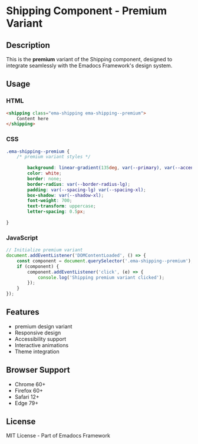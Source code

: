 # Shipping Component - Premium Variant

## Description
This is the **premium** variant of the Shipping component, designed to integrate seamlessly with the Emadocs Framework's design system.

## Usage

### HTML
```html
<shipping class="ema-shipping ema-shipping--premium">
    Content here
</shipping>
```

### CSS
```css
.ema-shipping--premium {
    /* premium variant styles */
    
        background: linear-gradient(135deg, var(--primary), var(--accent));
        color: white;
        border: none;
        border-radius: var(--border-radius-lg);
        padding: var(--spacing-lg) var(--spacing-xl);
        box-shadow: var(--shadow-xl);
        font-weight: 700;
        text-transform: uppercase;
        letter-spacing: 0.5px;
    
}
```

### JavaScript
```javascript
// Initialize premium variant
document.addEventListener('DOMContentLoaded', () => {
    const component = document.querySelector('.ema-shipping--premium');
    if (component) {
        component.addEventListener('click', (e) => {
            console.log('Shipping premium variant clicked');
        });
    }
});
```

## Features
- premium design variant
- Responsive design
- Accessibility support
- Interactive animations
- Theme integration

## Browser Support
- Chrome 60+
- Firefox 60+
- Safari 12+
- Edge 79+

## License
MIT License - Part of Emadocs Framework
